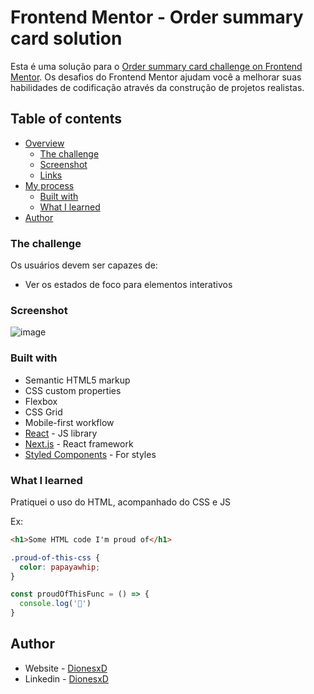 # Frontend Mentor - Order summary card solution

Esta é uma solução para o [Order summary card challenge on Frontend Mentor](https://www.frontendmentor.io/challenges/order-summary-component-QlPmajDUj). Os desafios do Frontend Mentor ajudam você a melhorar suas habilidades de codificação através da construção de projetos realistas. 

## Table of contents

- [Overview](#overview)
  - [The challenge](#the-challenge)
  - [Screenshot](#screenshot)
  - [Links](#links)
- [My process](#my-process)
  - [Built with](#built-with)
  - [What I learned](#what-i-learned)
- [Author](#author)


### The challenge

Os usuários devem ser capazes de:

- Ver os estados de foco para elementos interativos
​

### Screenshot

![image](https://github.com/DionesxD/Projeto_ResumoPedido/assets/110851857/d096f8d0-1b7d-4fd8-9df2-edd64d19b721)





### Built with

- Semantic HTML5 markup
- CSS custom properties
- Flexbox
- CSS Grid
- Mobile-first workflow
- [React](https://reactjs.org/) - JS library
- [Next.js](https://nextjs.org/) - React framework
- [Styled Components](https://styled-components.com/) - For styles



### What I learned

Pratiquei o uso do HTML, acompanhado do CSS e JS

Ex:

```html
<h1>Some HTML code I'm proud of</h1>
```
```css
.proud-of-this-css {
  color: papayawhip;
}
```
```js
const proudOfThisFunc = () => {
  console.log('🎉')
}
```


## Author

- Website - [DionesxD](https://www.github.com/DionesxD)
- Linkedin - [DionesxD](https://www.linkedin.com/johnnyalejandro)



